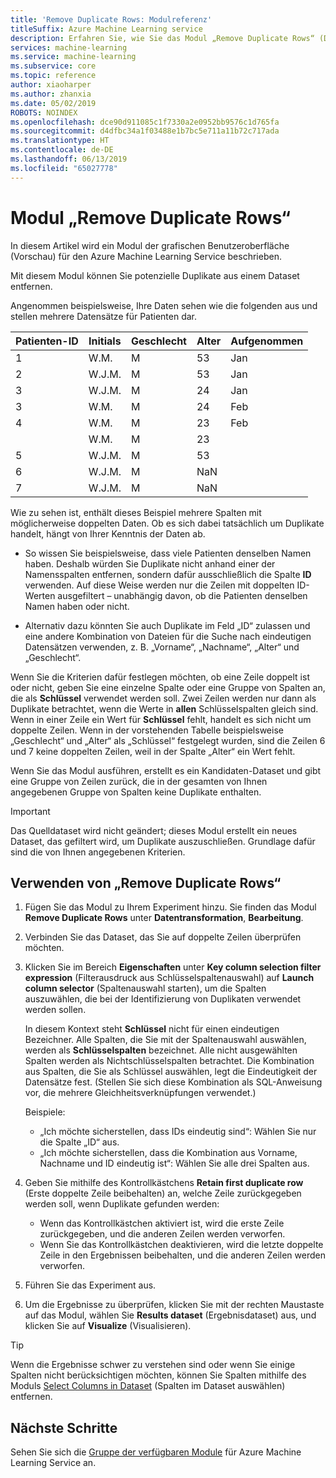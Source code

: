 ```yaml
---
title: 'Remove Duplicate Rows: Modulreferenz'
titleSuffix: Azure Machine Learning service
description: Erfahren Sie, wie Sie das Modul „Remove Duplicate Rows“ (Doppelte Zeilen entfernen) im Azure Machine Learning Service verwenden, um potenzielle Duplikate aus einem Dataset zu entfernen.
services: machine-learning
ms.service: machine-learning
ms.subservice: core
ms.topic: reference
author: xiaoharper
ms.author: zhanxia
ms.date: 05/02/2019
ROBOTS: NOINDEX
ms.openlocfilehash: dce90d911085c1f7330a2e0952bb9576c1d765fa
ms.sourcegitcommit: d4dfbc34a1f03488e1b7bc5e711a11b72c717ada
ms.translationtype: HT
ms.contentlocale: de-DE
ms.lasthandoff: 06/13/2019
ms.locfileid: "65027778"
---
```

# <a name="remove-duplicate-rows-module"></a>Modul „Remove Duplicate Rows“

In diesem Artikel wird ein Modul der grafischen Benutzeroberfläche (Vorschau) für den Azure Machine Learning Service beschrieben.

Mit diesem Modul können Sie potenzielle Duplikate aus einem Dataset entfernen.

Angenommen beispielsweise, Ihre Daten sehen wie die folgenden aus und stellen mehrere Datensätze für Patienten dar. 

| Patienten-ID | Initials| Geschlecht|Alter|Aufgenommen|
|----|----|----|----|----|
|1|W.M.| M| 53| Jan|
|2| W.J.M.| M| 53| Jan|
|3| W.J.M.| M| 24| Jan|
|3| W.M.| M| 24| Feb|
|4| W.M.| M| 23| Feb|
| | W.M.| M| 23| |
|5| W.J.M.| M| 53| |
|6| W.J.M.| M| NaN| |
|7| W.J.M.| M| NaN| |

Wie zu sehen ist, enthält dieses Beispiel mehrere Spalten mit möglicherweise doppelten Daten. Ob es sich dabei tatsächlich um Duplikate handelt, hängt von Ihrer Kenntnis der Daten ab. 

+ So wissen Sie beispielsweise, dass viele Patienten denselben Namen haben. Deshalb würden Sie Duplikate nicht anhand einer der Namensspalten entfernen, sondern dafür ausschließlich die Spalte **ID** verwenden. Auf diese Weise werden nur die Zeilen mit doppelten ID-Werten ausgefiltert – unabhängig davon, ob die Patienten denselben Namen haben oder nicht.

+ Alternativ dazu könnten Sie auch Duplikate im Feld „ID“ zulassen und eine andere Kombination von Dateien für die Suche nach eindeutigen Datensätzen verwenden, z. B. „Vorname“, „Nachname“, „Alter“ und „Geschlecht“.  

Wenn Sie die Kriterien dafür festlegen möchten, ob eine Zeile doppelt ist oder nicht, geben Sie eine einzelne Spalte oder eine Gruppe von Spalten an, die als **Schlüssel** verwendet werden soll. Zwei Zeilen werden nur dann als Duplikate betrachtet, wenn die Werte in **allen** Schlüsselspalten gleich sind. Wenn in einer Zeile ein Wert für **Schlüssel** fehlt, handelt es sich nicht um doppelte Zeilen. Wenn in der vorstehenden Tabelle beispielsweise „Geschlecht“ und „Alter“ als „Schlüssel“ festgelegt wurden, sind die Zeilen 6 und 7 keine doppelten Zeilen, weil in der Spalte „Alter“ ein Wert fehlt.

Wenn Sie das Modul ausführen, erstellt es ein Kandidaten-Dataset und gibt eine Gruppe von Zeilen zurück, die in der gesamten von Ihnen angegebenen Gruppe von Spalten keine Duplikate enthalten.

> [!IMPORTANT]
> Das Quelldataset wird nicht geändert; dieses Modul erstellt ein neues Dataset, das gefiltert wird, um Duplikate auszuschließen. Grundlage dafür sind die von Ihnen angegebenen Kriterien.

## <a name="how-to-use-remove-duplicate-rows"></a>Verwenden von „Remove Duplicate Rows“

1. Fügen Sie das Modul zu Ihrem Experiment hinzu. Sie finden das Modul **Remove Duplicate Rows** unter **Datentransformation**, **Bearbeitung**.  

2. Verbinden Sie das Dataset, das Sie auf doppelte Zeilen überprüfen möchten.

3. Klicken Sie im Bereich **Eigenschaften** unter **Key column selection filter expression** (Filterausdruck aus Schlüsselspaltenauswahl) auf **Launch column selector** (Spaltenauswahl starten), um die Spalten auszuwählen, die bei der Identifizierung von Duplikaten verwendet werden sollen.

    In diesem Kontext steht **Schlüssel** nicht für einen eindeutigen Bezeichner. Alle Spalten, die Sie mit der Spaltenauswahl auswählen, werden als **Schlüsselspalten** bezeichnet. Alle nicht ausgewählten Spalten werden als Nichtschlüsselspalten betrachtet. Die Kombination aus Spalten, die Sie als Schlüssel auswählen, legt die Eindeutigkeit der Datensätze fest. (Stellen Sie sich diese Kombination als SQL-Anweisung vor, die mehrere Gleichheitsverknüpfungen verwendet.)

    Beispiele:

    + „Ich möchte sicherstellen, dass IDs eindeutig sind“: Wählen Sie nur die Spalte „ID“ aus.
    + „Ich möchte sicherstellen, dass die Kombination aus Vorname, Nachname und ID eindeutig ist“: Wählen Sie alle drei Spalten aus.

4. Geben Sie mithilfe des Kontrollkästchens **Retain first duplicate row** (Erste doppelte Zeile beibehalten) an, welche Zeile zurückgegeben werden soll, wenn Duplikate gefunden werden:

    + Wenn das Kontrollkästchen aktiviert ist, wird die erste Zeile zurückgegeben, und die anderen Zeilen werden verworfen. 
    + Wenn Sie das Kontrollkästchen deaktivieren, wird die letzte doppelte Zeile in den Ergebnissen beibehalten, und die anderen Zeilen werden verworfen. 

5. Führen Sie das Experiment aus.

6. Um die Ergebnisse zu überprüfen, klicken Sie mit der rechten Maustaste auf das Modul, wählen Sie **Results dataset** (Ergebnisdataset) aus, und klicken Sie auf **Visualize** (Visualisieren). 

> [!TIP]
> Wenn die Ergebnisse schwer zu verstehen sind oder wenn Sie einige Spalten nicht berücksichtigen möchten, können Sie Spalten mithilfe des Moduls [Select Columns in Dataset](./select-columns-in-dataset.md) (Spalten im Dataset auswählen) entfernen.

## <a name="next-steps"></a>Nächste Schritte

Sehen Sie sich die [Gruppe der verfügbaren Module](module-reference.md) für Azure Machine Learning Service an. 